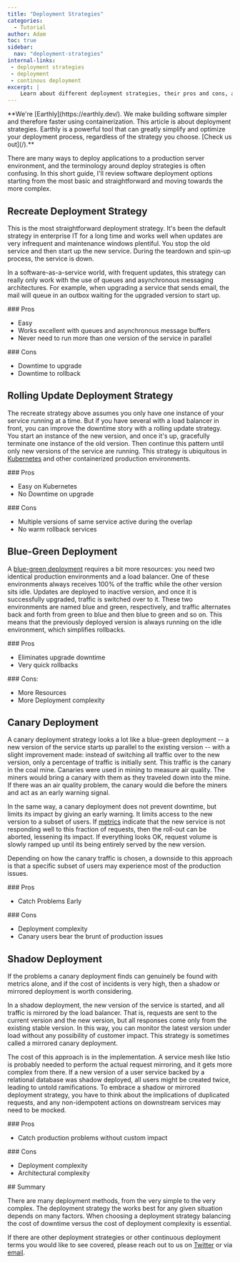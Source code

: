 ```yaml
---
title: "Deployment Strategies"
categories:
  - Tutorial
author: Adam
toc: true 
sidebar:
  nav: "deployment-strategies"
internal-links:
 - deployment strategies
 - deployment
 - continous deployment
excerpt: |
    Learn about different deployment strategies, their pros and cons, and how they can impact downtime and deployment complexity. Find the best approach for your application and gain insights into optimizing your deployment process.
---
```

<!--sgpt-->**We're [Earthly](https://earthly.dev/). We make building software simpler and therefore faster using containerization. This article is about deployment strategies. Earthly is a powerful tool that can greatly simplify and optimize your deployment process, regardless of the strategy you choose. [Check us out](/).**

There are many ways to deploy applications to a production server environment, and the terminology around deploy strategies is often confusing. In this short guide, I'll review software deployment options starting from the most basic and straightforward and moving towards the more complex.  

## Recreate Deployment Strategy

This is the most straightforward deployment strategy. It's been the default strategy in enterprise IT for a long time and works well when updates are very infrequent and maintenance windows plentiful. You stop the old service and then start up the new service. During the teardown and spin-up process, the service is down.

In a software-as-a-service world, with frequent updates, this strategy can really only work with the use of queues and asynchronous messaging architectures. For example, when upgrading a service that sends email, the mail will queue in an outbox waiting for the upgraded version to start up.

<div class="no_toc_section">
### Pros
</div>

* Easy
* Works excellent with queues and asynchronous message buffers
* Never need to run more than one version of the service in parallel

<div class="no_toc_section">
### Cons
</div>

* Downtime to upgrade
* Downtime to rollback

## Rolling Update Deployment Strategy

The recreate strategy above assumes you only have one instance of your service running at a time. But if you have several with a load balancer in front, you can improve the downtime story with a rolling update strategy. You start an instance of the new version, and once it's up, gracefully terminate one instance of the old version. Then continue this pattern until only new versions of the service are running. This strategy is ubiquitous in [Kubernetes](/blog/building-on-kubernetes-ingress) and other containerized production environments.

<div class="no_toc_section">
### Pros
</div>

* Easy on Kubernetes
* No Downtime on upgrade

<div class="no_toc_section">
### Cons
</div>

* Multiple versions of same service active during the overlap
* No warm rollback services

## Blue-Green Deployment

A [blue-green deployment](/blog/blue-green/) requires a bit more resources: you need two identical production environments and a load balancer. One of these environments always receives 100% of the traffic while the other version sits idle. Updates are deployed to inactive version, and once it is successfully upgraded, traffic is switched over to it. These two environments are named blue and green, respectively, and traffic alternates back and forth from green to blue and then blue to green and so on. This means that the previously deployed version is always running on the idle environment, which simplifies rollbacks.

<div class="no_toc_section">
### Pros
</div>

* Eliminates upgrade downtime
* Very quick rollbacks

<div class="no_toc_section">
### Cons:
</div>

* More Resources
* More Deployment complexity

## Canary Deployment

A canary deployment strategy looks a lot like a blue-green deployment -- a new version of the service starts up parallel to the existing version -- with a slight improvement made: instead of switching all traffic over to the new version, only a percentage of traffic is initially sent. This traffic is the canary in the coal mine. Canaries were used in mining to measure air quality. The miners would bring a canary with them as they traveled down into the mine. If there was an air quality problem, the canary would die before the miners and act as an early warning signal.

In the same way, a canary deployment does not prevent downtime, but limits its impact by giving an early warning. It limits access to the new version to a subset of users. If [metrics](/blog/incident-management-metrics) indicate that the new service is not responding well to this fraction of requests, then the roll-out can be aborted, lessening its impact. If everything looks OK, request volume is slowly ramped up until its being entirely served by the new version.

Depending on how the canary traffic is chosen, a downside to this approach is that a specific subset of users may experience most of the production issues.

<div class="no_toc_section">
### Pros
</div>

* Catch Problems Early

<div class="no_toc_section">
### Cons
</div>

* Deployment complexity
* Canary users bear the brunt of production issues

## Shadow Deployment

If the problems a canary deployment finds can genuinely be found with metrics alone, and if the cost of incidents is very high, then a shadow or mirrored deployment is worth considering.

In a shadow deployment, the new version of the service is started, and all traffic is mirrored by the load balancer. That is, requests are sent to the current version and the new version, but all responses come only from the existing stable version. In this way, you can monitor the latest version under load without any possibility of customer impact. This strategy is sometimes called a mirrored canary deployment.

The cost of this approach is in the implementation. A service mesh like Istio is probably needed to perform the actual request mirroring, and it gets more complex from there. If a new version of a user service backed by a relational database was shadow deployed, all users might be created twice, leading to untold ramifications. To embrace a shadow or mirrored deployment strategy, you have to think about the implications of duplicated requests, and any non-idempotent actions on downstream services may need to be mocked.

<div class="no_toc_section">
### Pros
</div>

* Catch production problems without custom impact

<div class="no_toc_section">
### Cons
</div>

* Deployment complexity
* Architectural complexity

<div class="no_toc_section">
## Summary
</div>

There are many deployment methods, from the very simple to the very complex. The deployment strategy the works best for any given situation depends on many factors. When choosing a deployment strategy balancing the cost of downtime versus the cost of deployment complexity is essential.

If there are other deployment strategies or other continuous deployment terms you would like to see covered, please reach out to us on [Twitter](https://twitter.com/earthlytech) or via [email](adam@earthly.dev).